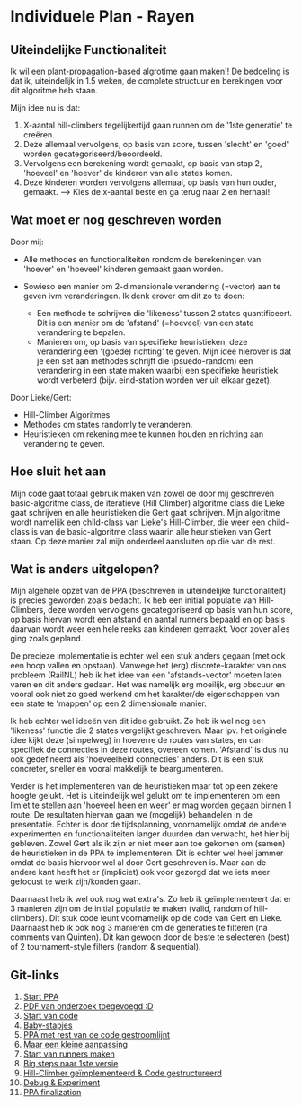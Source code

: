 # Individuele Plan - Rayen

## Uiteindelijke Functionaliteit

Ik wil een plant-propagation-based algrotime gaan maken!! De bedoeling is dat ik, uiteindelijk in 1.5 weken, de complete structuur en berekingen voor dit algoritme heb staan.

Mijn idee nu is dat:

1. X-aantal hill-climbers tegelijkertijd gaan runnen om de '1ste generatie' te creëren.
2. Deze allemaal vervolgens, op basis van score, tussen 'slecht' en 'goed' worden gecategoriseerd/beoordeeld.
3. Vervolgens een berekening wordt gemaakt, op basis van stap 2, 'hoeveel' en 'hoever' de kinderen van alle states komen.
4. Deze kinderen worden vervolgens allemaal, op basis van hun ouder, gemaakt.
--> Kies de x-aantal beste en ga terug naar 2 en herhaal!

## Wat moet er nog geschreven worden

Door mij:

- Alle methodes en functionaliteiten rondom de berekeningen van 'hoever' en 'hoeveel' kinderen gemaakt gaan worden.
- Sowieso een manier om 2-dimensionale verandering (=vector) aan te geven ivm veranderingen. Ik denk erover om dit zo te doen:

  - Een methode te schrijven die 'likeness' tussen 2 states quantificeert. Dit is een manier om de 'afstand' (=hoeveel) van een state verandering te bepalen.
  - Manieren om, op basis van specifieke heuristieken, deze verandering een '(goede) richting' te geven. Mijn idee hierover is dat je een set aan methodes schrijft die (psuedo-random) een verandering in een state maken waarbij een specifieke heuristiek wordt verbeterd (bijv. eind-station worden ver uit elkaar gezet).

Door Lieke/Gert:

- Hill-Climber Algoritmes
- Methodes om states randomly te veranderen.
- Heuristieken om rekening mee te kunnen houden en richting aan verandering te geven.

## Hoe sluit het aan

Mijn code gaat totaal gebruik maken van zowel de door mij geschreven basic-algoritme class, de iteratieve (Hill Climber) algoritme class die Lieke gaat schrijven en alle heuristieken die Gert gaat schrijven. Mijn algoritme wordt namelijk een child-class van Lieke's Hill-Climber, die weer een child-class is van de basic-algoritme class waarin alle heuristieken van Gert staan. Op deze manier zal mijn onderdeel aansluiten op die van de rest.

## Wat is anders uitgelopen?

Mijn algehele opzet van de PPA (beschreven in uiteindelijke functionaliteit) is precies geworden zoals bedacht. Ik heb een initial populatie van Hill-Climbers, deze worden vervolgens gecategoriseerd op basis van hun score, op basis hiervan wordt een afstand en aantal runners bepaald en op basis daarvan wordt weer een hele reeks aan kinderen gemaakt. Voor zover alles ging zoals gepland.

De precieze implementatie is echter wel een stuk anders gegaan (met ook een hoop vallen en opstaan). Vanwege het (erg) discrete-karakter van ons probleem (RailNL) heb ik het idee van een 'afstands-vector' moeten laten varen en dit anders gedaan. Het was namelijk erg moeilijk, erg obscuur en vooral ook niet zo goed werkend om het karakter/de eigenschappen van een state te 'mappen' op een 2 dimensionale manier.

Ik heb echter wel ideeën van dit idee gebruikt. Zo heb ik wel nog een 'likeness' functie die 2 states vergelijkt geschreven. Maar ipv. het originele idee kijkt deze (simpelweg) in hoeverre de routes van states, en dan specifiek de connecties in deze routes, overeen komen. 'Afstand' is dus nu ook gedefineerd als 'hoeveelheid connecties' anders. Dit is een stuk concreter, sneller en vooral makkelijk te beargumenteren.

Verder is het implementeren van de heuristieken maar tot op een zekere hoogte gelukt. Het is uiteindelijk wel gelukt om te implementeren om een limiet te stellen aan 'hoeveel heen en weer' er mag worden gegaan binnen 1 route. De resultaten hiervan gaan we (mogelijk) behandelen in de presentatie. Echter is door de tijdsplanning, voornamelijk omdat de andere experimenten en functionaliteiten langer duurden dan verwacht, het hier bij gebleven. Zowel Gert als ik zijn er niet meer aan toe gekomen om (samen) de heuristieken in de PPA te implementeren. Dit is echter wel heel jammer omdat de basis hiervoor wel al door Gert geschreven is. Maar aan de andere kant heeft het er (impliciet) ook voor gezorgd dat we iets meer gefocust te werk zijn/konden gaan.

Daarnaast heb ik wel ook nog wat extra's. Zo heb ik geïmplementeert dat er 3 manieren zijn om de initial populatie te maken (valid, random of hill-climbers). Dit stuk code leunt voornamelijk op de code van Gert en Lieke. Daarnaast heb ik ook nog 3 manieren om de generaties te filteren (na comments van Quinten). Dit kan gewoon door de beste te selecteren (best) of 2 tournament-style filters (random & sequential).

## Git-links

1. [Start PPA](https://github.com/Hachenberger02/AHRailNL/commit/20b91e9ca1d156dd7bb68a33ba448d5a9a9fe942)
2. [PDF van onderzoek toegevoegd :D](https://github.com/Hachenberger02/AHRailNL/commit/827bcae6e03737ae7a151816a6de5f3ea9cf2fd3)
3. [Start van code](https://github.com/Hachenberger02/AHRailNL/commit/f16263e5b34f73c13f39a5ef708a4c143260052e)
4. [Baby-stapjes](https://github.com/Hachenberger02/AHRailNL/commit/c6f3e46dce51b8c43d4e56814bd42d0ca0796443)
5. [PPA met rest van de code gestroomlijnt](https://github.com/Hachenberger02/AHRailNL/commit/526c31f7a5c6b361a80578b0a5becaa345d4ace0)
6. [Maar een kleine aanpassing](https://github.com/Hachenberger02/AHRailNL/commit/a6c103c13fa234fbe9050975d8b49e1cf43a4317)
7. [Start van runners maken](https://github.com/Hachenberger02/AHRailNL/commit/6a3e5161fe79e01dc3e18527eac1e7fc6a88b08d)
8. [Big steps naar 1ste versie](https://github.com/Hachenberger02/AHRailNL/commit/3f4da6cd44f7940d952844b34f3477a7b38ed72d)
9. [Hill-Climber geïmplementeerd & Code gestructureerd](https://github.com/Hachenberger02/AHRailNL/commit/bc8c4488463e8af3e9296deb8218e81b2b83f745)
10. [Debug & Experiment](https://github.com/Hachenberger02/AHRailNL/commit/e341b09b314aba3825f11e44a00f6b05cc608a13)
11. [PPA finalization](https://github.com/Hachenberger02/AHRailNL/commit/2c73c3789d33054244ad4ffacd495f80d4881512)
